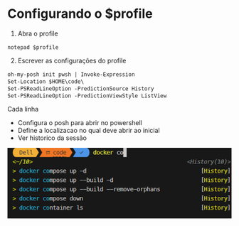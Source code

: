 # Configurando o $profile

1. Abra o profile
```
notepad $profile
```

2. Escrever as configurações do profile
```
oh-my-posh init pwsh | Invoke-Expression
Set-Location $HOME\code\
Set-PSReadLineOption -PredictionSource History
Set-PSReadLineOption -PredictionViewStyle ListView
```

Cada linha
- Configura o posh para abrir no powershell
- Define a localizacao no qual deve abrir ao inicial
- Ver historico da sessão

![Tela do Histõrico no powershell](./imgs/powershell-history.png)